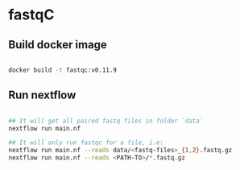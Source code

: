 # fastqC

## Build docker image
```sh

docker build -t fastqc:v0.11.9

```

## Run nextflow
```sh

## It will get all paired fastq files in folder `data`
nextflow run main.nf

## It will only run fastqc for a file, i.e:
nextflow run main.nf --reads data/<fastq-files>_{1,2}.fastq.gz
nextflow run main.nf --reads <PATH-TO>/*.fastq.gz

```